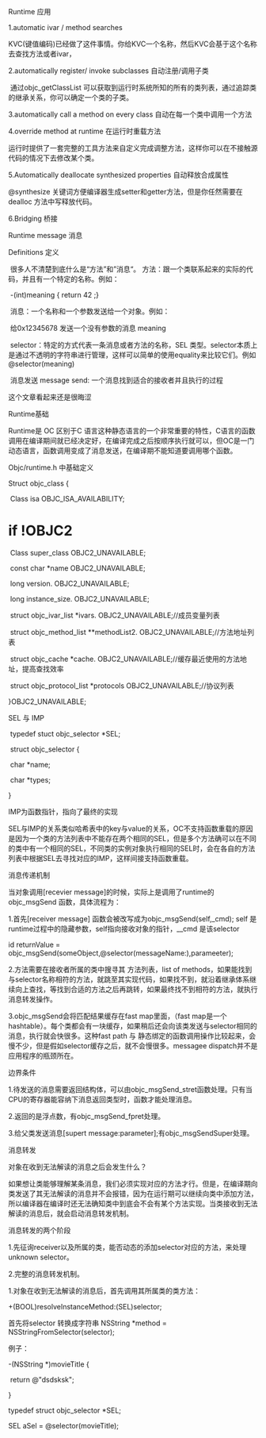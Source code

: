 Runtime 应用

1.automatic ivar / method searches

​	KVC(键值编码)已经做了这件事情。你给KVC一个名称，然后KVC会基于这个名称去查找方法或者ivar，

2.automatically register/ invoke subclasses 自动注册/调用子类

​	通过objc_getClassList 可以获取到运行时系统所知的所有的类列表，通过追踪类的继承关系，你可以确定一个类的子类。

3.automatically call a method on every class 自动在每一个类中调用一个方法



4.override method at runtime  在运行时重载方法

运行时提供了一套完整的工具方法来自定义完成调整方法，这样你可以在不接触源代码的情况下去修改某个类。

5.Automatically deallocate synthesized properties 自动释放合成属性

@synthesize 关键词方便编译器生成setter和getter方法，但是你任然需要在dealloc 方法中写释放代码。

6.Bridging  桥接





Runtime message  消息

Definitions 定义

​	很多人不清楚到底什么是“方法”和”消息“。
	方法：跟一个类联系起来的实际的代码，并且有一个特定的名称。例如：

​		-(int)meaning { return 42 ;}

​	消息：一个名称和一个参数发送给一个对象。例如：

​		给0x12345678 发送一个没有参数的消息 meaning

​	selector：特定的方式代表一条消息或者方法的名称，SEL 类型。selector本质上是通过不透明的字符串进行管理，这样可以简单的使用equality来比较它们。例如@selector(meaning)

​	消息发送 message send: 一个消息找到适合的接收者并且执行的过程



这个文章看起来还是很晦涩





Runtime基础

Runtime是 OC 区别于C 语言这种静态语言的一个非常重要的特性，C语言的函数调用在编译期间就已经决定好，在编译完成之后按顺序执行就可以，但OC是一门动态语言，函数调用变成了消息发送，在编译期不能知道要调用哪个函数。



Objc/runtime.h 中基础定义

Struct objc_class {

​	Class isa OBJC_ISA_AVAILABILITY;

# if !__OBJC2__

​	Class super_class  OBJC2_UNAVAILABLE;

​	const char *name   OBJC2_UNAVAILABLE;

​	long version.            OBJC2_UNAVAILABLE;

​	long instance_size.   OBJC2_UNAVAILABLE;

​	struct objc_ivar_list *ivars.      OBJC2_UNAVAILABLE;//成员变量列表

​	struct objc_method_list **methodList2.  OBJC2_UNAVAILABLE;//方法地址列表

​	struct objc_cache *cache. OBJC2_UNAVAILABLE;//缓存最近使用的方法地址，提高查找效率

​	struct objc_protocol_list *protocols   OBJC2_UNAVAILABLE;//协议列表

}OBJC2_UNAVAILABLE;



SEL 与 IMP

​	typedef stuct objc_selector *SEL;

​	struct objc_selector {

​		char *name;

​		char *types;

}

IMP为函数指针，指向了最终的实现

SEL与IMP的关系类似哈希表中的key与value的关系，OC不支持函数重载的原因是因为一个类的方法列表中不能存在两个相同的SEL，但是多个方法确可以在不同的类中有一个相同的SEL，不同类的实例对象执行相同的SEL时，会在各自的方法列表中根据SEL去寻找对应的IMP，这样间接支持函数重载。



消息传递机制

当对象调用[recevier message]的时候，实际上是调用了runtime的objc_msgSend 函数，具体流程为：

1.首先[receiver message] 函数会被改写成为objc_msgSend(self,_cmd); self 是runtime过程中的隐藏参数，self指向接收对象的指针，__cmd 是该selector

id returnValue = objc_msgSend(someObject,@selector(messageName:),parameeter);

2.方法需要在接收者所属的类中搜寻其 方法列表，list of methods，如果能找到与selector名称相符的方法，就跳至其实现代码，如果找不到，就沿着继承体系继续向上查找，等找到合适的方法之后再跳转，如果最终找不到相符的方法，就执行消息转发操作。

3.objc_msgSend会将匹配结果缓存在fast map里面，（fast map是一个hashtable）。每个类都会有一块缓存，如果稍后还会向该类发送与selector相同的消息，执行就会快很多。这种fast path 与 静态绑定的函数调用操作比较起来，会慢不少，但是假如selector缓存之后，就不会慢很多。messagee dispatch并不是应用程序的瓶颈所在。

边界条件

1.待发送的消息需要返回结构体，可以由objc_msgSend_stret函数处理。只有当CPU的寄存器能容纳下消息返回类型时，函数才能处理消息。

2.返回的是浮点数，有objc_msgSend_fpret处理。

3.给父类发送消息[supert message:parameter];有objc_msgSendSuper处理。



消息转发

对象在收到无法解读的消息之后会发生什么？

如果想让类能够理解某条消息，我们必须实现对应的方法才行。但是，在编译期向类发送了其无法解读的消息并不会报错，因为在运行期可以继续向类中添加方法，所以编译器在编译时还无法确知类中到底会不会有某个方法实现。当类接收到无法解读的消息后，就会启动消息转发机制。

消息转发的两个阶段

1.先征询receiver以及所属的类，能否动态的添加selector对应的方法，来处理unknown selector。

2.完整的消息转发机制。



1.对象在收到无法解读的消息后，首先调用其所属类的类方法：

+(BOOL)resolveInstanceMethod:(SEL)selector;

首先将selector 转换成字符串 NSString *method = NSStringFromSelector(selector);





例子：

-(NSString *)movieTitle {

​	return @"dsdsksk";

}

typedef struct objc_selector *SEL;

SEL aSel = @selector(movieTitle);













